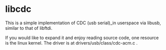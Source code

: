 # libcdc

This is a simple implementation of CDC (usb serial)_in userspace via libusb,
similar to that of libftdi.

If you would like to expand it and enjoy reading source code, one resource is
the linux kernel.  The driver is at drivers/usb/class/cdc-acm.c .
